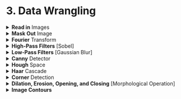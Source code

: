 # 3. Data Wrangling

<div style='width:1000px;margin:auto;'>
<details><summary><b>Read in</b> Images</summary><p>
~~~python
import numpy as np
import matplotlib.image as mpimg # For reading in images

import matplotlib.pyplot as plt
import cv2 # OpenCV

%matplotlib qt  # Make matplotlib pop-up a plot not inline
~~~
<h4>1. Using matplotlib.image</h4>
~~~python
image = mpimg.imread('images/waymo_car.jpg')

print('image dimensions:', image.shape)
~~~

<h4>2. Using CV2</h4>
~~~python
img = cv2.imread('path/to/image')

#### Note:
# the channel in cv2 is BGR, so you need to convert it to RGB, using the following code
img = cv2.cvtColor(img, cv2.COLOR_BGR2RGB)
~~~
</p></details> 


<details><summary>Convert to <b>Gray</b> colormap</summary><p>
~~~python
gray_img = cv2.cvtColor(image, cv2.COLOR_RGB2GRAY)

plt.matshow(gray_img)
plt.gray()
~~~
</p></details>
<details><summary><b>Mask Out</b> Image</summary><p></ul>
<li><a href="file:///media/mosaab/Volume/Personal/Development/Courses%20Docs/CVND_Exercises-master/1_1_Image_Representation/3.%20Blue%20Screen.html#Color-Threshold,-Blue-Screen" style='font-weight:bold'>Blue Channel [RGB]</a></li>

<li><a href="file:///media/mosaab/Volume/Personal/Development/Courses%20Docs/CVND_Exercises-master/1_1_Image_Representation/5_1.%20HSV%20Color%20Space,%20Balloons.html" style='font-weight:bold'>Hue Channel [HSV]</a></li>

</ul></p></details>
<details><summary><b>Fourier</b> Transform</summary><p>
<li><a href="file:///media/mosaab/Volume/Courses/Computer%20Science/Advanced/Machine%20Learning/Udacity/Udacity%20-%20Computer%20Vision%20Nanodegree%20v1.0.0/Part%2001-Module%2001-Lesson%2003_Convolutional%20Filters%20and%20Edge%20Detection/02.%20Frequency%20in%20Images.html" style='font-weight:bold'>Understanding the Concept</a></li>
<li><a href="file:///media/mosaab/Volume/Personal/Development/Courses%20Docs/CVND_Exercises-master/1_2_Convolutional_Filters_Edge_Detection/1.%20Fourier%20Transform.html#Fourier-Transforms" style='font-weight:bold'>Code</a></li>
</p></details>

<details><summary><b>High-Pass Filters</b> [Sobel]</summary><p>
<blockquote>
- High-pass filters used to <b>sharpen</b> an image,<br> and enhance <b>high-frequency</b> parts of an image.
</blockquote>
<li><a href="file:///media/mosaab/Volume/Courses/Computer%20Science/Advanced/Machine%20Learning/Udacity/Udacity%20-%20Computer%20Vision%20Nanodegree%20v1.0.0/Part%2001-Module%2001-Lesson%2003_Convolutional%20Filters%20and%20Edge%20Detection/08.%20Gradients%20and%20Sobel%20Filters.html" style='font-weight:bold'>Sobel Filters</a></li>
<li><a href="file:///media/mosaab/Volume/Personal/Development/Courses%20Docs/CVND_Exercises-master/1_2_Convolutional_Filters_Edge_Detection/2.%20Finding%20Edges%20and%20Custom%20Kernels.html#Creating-a-Filter,-Edge-Detection" style='font-weight:bold'>Code</a></li>
</p></details>

<details><summary><b>Low-Pass Filters</b> [Gaussian Blur]</summary><p>
<blockquote>
- <b>Low-Pass filters</b> used to <b>blur/smooth</b> an image,<br> and block <b>high-frequency</b> parts of an image.
</blockquote>
<li><a href="file:///media/mosaab/Volume/Courses/Computer%20Science/Advanced/Machine%20Learning/Udacity/Udacity%20-%20Computer%20Vision%20Nanodegree%20v1.0.0/Part%2001-Module%2001-Lesson%2003_Convolutional%20Filters%20and%20Edge%20Detection/08.%20Gradients%20and%20Sobel%20Filters.html" style='font-weight:bold'>Gaussian Blur</a></li>
<li><a href="file:///media/mosaab/Volume/Personal/Development/Courses%20Docs/CVND_Exercises-master/1_2_Convolutional_Filters_Edge_Detection/3.%20Gaussian%20Blur.html#Gaussian-Blur,-Medical-Images" style='font-weight:bold'>Gaussian Blur <b>Code</b></a></li>

<li><a href="file:///media/mosaab/Volume/Personal/Development/Courses%20Docs/CVND_Exercises-master/1_2_Convolutional_Filters_Edge_Detection/4.%20Fourier%20Transform%20of%20Filters.html#High-and-Low-Pass-Filters" style='font-weight:bold'>High and Low Pass Filters</a></li>
</p></details>

<details><summary><b>Canny</b> Detector</summary><p>
<blockquote>
<ol> 
<li><b>Filters out noise</b> using a Gaussian blur.</li>
<li><b>Finds the strength and direction of edges</b> using Sobel filters.</li>
<li><b>Applies non-maximum suppression</b> to isolate the strongest edges and thin them to one-pixel wide lines.</li>
<li>Uses <b>hysteresis to isolate the best edges</b></li>
</ol>
</blockquote>
<li><a href="file:///media/mosaab/Volume/Courses/Computer%20Science/Advanced/Machine%20Learning/Udacity/Udacity%20-%20Computer%20Vision%20Nanodegree%20v1.0.0/Part%2001-Module%2001-Lesson%2003_Convolutional%20Filters%20and%20Edge%20Detection/15.%20Canny%20Edge%20Detector.html" style='font-weight:bold'>Video tutorial</a></li>
<li><a href="file:///media/mosaab/Volume/Personal/Development/Courses%20Docs/CVND_Exercises-master/1_2_Convolutional_Filters_Edge_Detection/5.%20Canny%20Edge%20Detection.html#TODO:-Try-to-find-the-edges-of-this-flower" style='font-weight:bold'>Code</a></li>
</p></details>

<details><summary><b>Hough</b> Space</summary><p>
<li><a href="file:///media/mosaab/Volume/Courses/Computer%20Science/Advanced/Machine%20Learning/Udacity/Udacity%20-%20Computer%20Vision%20Nanodegree%20v1.0.0/Part%2001-Module%2001-Lesson%2003_Convolutional%20Filters%20and%20Edge%20Detection/18.%20Hough%20Transform.html" style='font-weight:bold'>Video tutorial</a></li>
<li><a href="file:///media/mosaab/Volume/Personal/Development/Courses%20Docs/CVND_Exercises-master/1_2_Convolutional_Filters_Edge_Detection/6_1.%20Hough%20lines.html#Hough-Lines" style='font-weight:bold'>Detecting lines</a></li>
<li><a href="file:///media/mosaab/Volume/Personal/Development/Courses%20Docs/CVND_Exercises-master/1_2_Convolutional_Filters_Edge_Detection/6_2.%20Hough%20circles,%20agriculture.html#Hough-Circle-Detection" style='font-weight:bold'>Detecting Circles</a></li>
</p></details>

<details><summary><b>Haar</b> Cascade</summary><p>
<li><a href="file:///media/mosaab/Volume/Courses/Computer%20Science/Advanced/Machine%20Learning/Udacity/Udacity%20-%20Computer%20Vision%20Nanodegree%20v1.0.0/Part%2001-Module%2001-Lesson%2003_Convolutional%20Filters%20and%20Edge%20Detection/23.%20Haar%20Cascades.html" style='font-weight:bold'>Video tutorial</a></li>
<li><a href="file:///media/mosaab/Volume/Personal/Development/Courses%20Docs/CVND_Exercises-master/1_2_Convolutional_Filters_Edge_Detection/7.%20Haar%20Cascade,%20Face%20Detection.html#Face-detection-using-OpenCV" style='font-weight:bold'>Code</a></li>
</p></details>

<details><summary><b>Corner</b> Detection</summary><p>
<li><a href="file:///media/mosaab/Volume/Courses/Computer%20Science/Advanced/Machine%20Learning/Udacity/Udacity%20-%20Computer%20Vision%20Nanodegree%20v1.0.0/Part%2001-Module%2001-Lesson%2004_Types%20of%20Features%20%20Image%20Segmentation/02.%20Corner%20Detectors.html" style='font-weight:bold'>Video tutorial</a></li>
<li><a href="file:///media/mosaab/Volume/Personal/Development/Courses%20Docs/CVND_Exercises-master/1_3_Types_of_Features_Image_Segmentation/1.%20Harris%20Corner%20Detection.html#Harris-Corner-Detection" style='font-weight:bold'>Code</a></li>
</p></details>


<details><summary><b>Dilation, Erosion, Opening, and Closing</b> [Morphological Operation]</summary><p>
<li><a href="file:///media/mosaab/Volume/Courses/Computer%20Science/Advanced/Machine%20Learning/Udacity/Udacity%20-%20Computer%20Vision%20Nanodegree%20v1.0.0/Part%2001-Module%2001-Lesson%2004_Types%20of%20Features%20%20Image%20Segmentation/04.%20Dilation%20and%20Erosion.html" style='font-weight:bold'>tutorial</a></li>
</p></details>

<details><summary><b>Image  Contours</b></summary><p>
<li><a href="file:///media/mosaab/Volume/Courses/Computer%20Science/Advanced/Machine%20Learning/Udacity/Udacity%20-%20Computer%20Vision%20Nanodegree%20v1.0.0/Part%2001-Module%2001-Lesson%2004_Types%20of%20Features%20%20Image%20Segmentation/06.%20Image%20Contours.html" style='font-weight:bold'>Video tutorial</a></li>
<li><a href="file:///media/mosaab/Volume/Personal/Development/Courses%20Docs/CVND_Exercises-master/1_3_Types_of_Features_Image_Segmentation/2.%20Contour%20detection%20and%20features.html#Finding-Contours" style='font-weight:bold'>Code</a></li>
</p></details>

</div>
